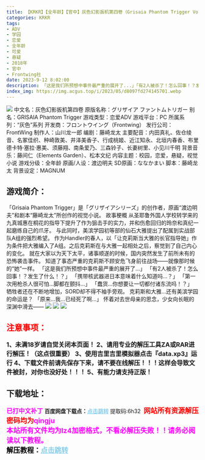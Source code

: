 ```yaml
---
title: 【KRKR】【全年龄】【官中】灰色幻影扳机第四卷（Grisaia Phantom Trigger Vol.4）
categories: KRKR
tags:
- ADV
- 学园
- 恋爱
- 全年龄
- 可爱
- 悬疑
- 2018年
- 官中
- Frontwing社
date: 2023-9-12 8:02:00
description: 「这是我们所预想中事件最严重的展开了...」「有2人被杀了！怎么回事！？发生了什么！？」「携带核武器进日本意味着什么知道吗...？」「第一次用枪杀人很可怕...脚都在颤抖...」「蠢货...你想要让一切都付诸东流吗！？」牺牲者还在不断地增加，SORD却不得不袖手旁观。克莉斯和大雅...还有美滨学园的命运是？「原来...我...已经死了啊...」怀着对去世母亲的思念，少女向长眠的深渊中滑去——
index_img: https://img.acgus.top/i/2023/05/d8097fd274145701.webp
---
```

![](https://img.acgus.top/i/2023/05/d8097fd274145701.webp)
中文名：灰色幻影扳机第四卷
原版名称：グリザイア ファントムトリガー
别名：GRISAIA Phantom Trigger
游戏类型：恋爱ADV
游戏平台：PC
所属系列：“灰色”系列
开发商：フロントウイング（Frontwing）
发行公司：FrontWing
制作人：山川龙一郎
编剧：藤崎龙太
主要配音：内田真礼、佐仓绫音、名冢佳织、种崎敦美、井泽美香子、行成桃姬、近江知永、北垣内春香、布里德卡特·塞拉·惠美、须藤翔、南条爱乃、三森铃子、长妻树里、小见川千明
背景音乐：藤间仁（Elements Garden）、松本文纪
内容主题：校园，恋爱，悬疑，视觉小说
游戏分级：全年龄
原画/人设：渡边明夫
SD原画：ななかまい
脚本：藤崎龙太
背景设定：MAGNUM

## 游戏简介：
「Grisaia Phantom Trigger」是「グリザイアシリーズ」的创作者，原画“渡边明夫”和剧本“藤崎龙太”所创作的视觉小说。
故事梗概
从圣耶鲁外国人学校转学来的九真城惠在桐花的指导下提升了作为狙击手的实力，并和伤愈回归的玲奈和真纪一起磨练自己的爪牙。
与此同时，美滨学园初等部的仙石大雅提出了配属到实战部队A组的强烈希望。
作为Handler的春人，以「让克莉斯当大雅的长官指导她」作为条件把大雅编入了A组。之后克莉斯在与大雅一起相处之后，察觉到了自己内心的变化。
就在大家以为天下太平，诸事顺遂的时候，国内突然发生了前所未有的恐怖袭击事件。
知道了事态严重的克莉斯不顾安危飞身前往战场——就像那时候的“她”一样。
「这是我们所预想中事件最严重的展开了...」
「有2人被杀了！怎么回事！？发生了什么！？」
「携带核武器进日本意味着什么知道吗...？」
「第一次用枪杀人很可怕...脚都在颤抖...」
「蠢货...你想要让一切都付诸东流吗！？」
牺牲者还在不断地增加，SORD却不得不袖手旁观。
克莉斯和大雅...还有美滨学园的命运是？
「原来...我...已经死了啊...」
怀着对去世母亲的思念，少女向长眠的深渊中滑去——
![](https://img.acgus.top/i/2023/05/5f9269e767145717.webp)
![](https://img.acgus.top/i/2023/05/93018e637c145713.webp)
![](https://img.acgus.top/i/2023/05/ceff0004ae145707.webp)




## <font color=#FF0000 >注意事项：</font>
<font size=3><b>1、未满18岁请自觉关闭本页面！
2、请用专业的解压工具ZA或RAR进行解压！（这点很重要）
3、使用吉里吉里模拟器点击『data.xp3』运行
4、下载文件前请先保存下来，请不要在线解压！！！这样会导致文件被封，对你也没好处！！！
5、有能力请支持正版！</b></font>

## 下载地址：
<font color=#FF00FF size=3><b>已打中文补丁</b></font>
<b>百度网盘下载点：</b><a href="https://pan.baidu.com/s/16mVzV_1Zyg3zHNG8-6QmHw?pwd=6h32" style="color: #87CEEB;"><b>点击跳转</b></a> 提取码:6h32
<a style="padding: 0" href="https://post.qingju.org/AD/"><img style="max-width:100%" src="https://img.acgus.top/i/2024/07/478f689b8021d8d499ab43d21acf137a.gif" alt=""></a>
<b><font color=#FF0000 size=4>网站所有资源解压密码均为</b></font><b><font color=#FF00FF size=4>qingju</font><font color=#FF0000 ></font></b><br><b><font color=#FF00FF size=4>本站所有文件均为lz4加密格式，不看必解压失败！！请务必阅读以下教程。</b></font><br><b><font color=#000 size=4>解压教程：</b><a href="https://post.qingju.org/tutorial/000/" style="color: #87CEEB;"><b>点击跳转</b></a>